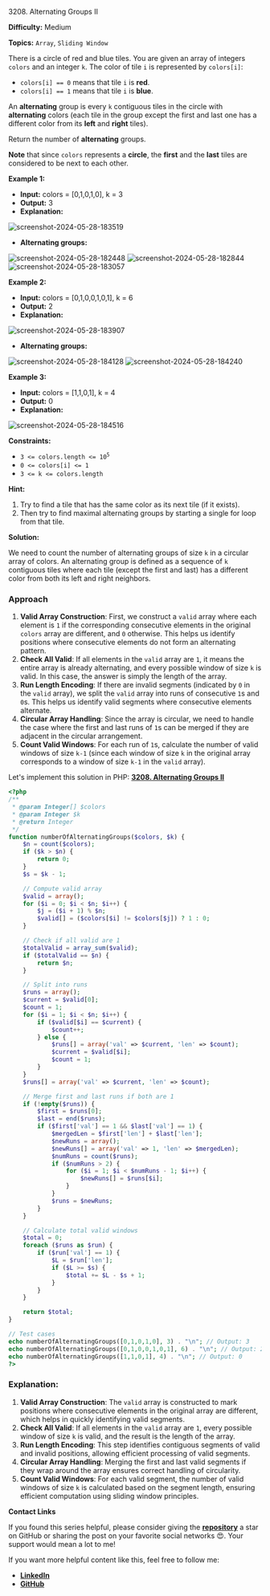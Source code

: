 3208\. Alternating Groups II

**Difficulty:** Medium

**Topics:** `Array`, `Sliding Window`

There is a circle of red and blue tiles. You are given an array of integers `colors` and an integer `k`. The color of tile `i` is represented by `colors[i]`:

- `colors[i] == 0` means that tile `i` is **red**.
- `colors[i] == 1` means that tile `i` is **blue**.

An **alternating** group is every `k` contiguous tiles in the circle with **alternating** colors (each tile in the group except the first and last one has a different color from its **left** and **right** tiles).

Return the number of **alternating** groups.

**Note** that since `colors` represents a **circle**, the **first** and the **last** tiles are considered to be next to each other.

**Example 1:**

- **Input:** colors = [0,1,0,1,0], k = 3
- **Output:** 3
- **Explanation:**

![screenshot-2024-05-28-183519](https://assets.leetcode.com/uploads/2024/06/19/screenshot-2024-05-28-183519.png)
- **Alternating groups:**

![screenshot-2024-05-28-182448](https://assets.leetcode.com/uploads/2024/05/28/screenshot-2024-05-28-182448.png)
![screenshot-2024-05-28-182844](https://assets.leetcode.com/uploads/2024/05/28/screenshot-2024-05-28-182844.png)
![screenshot-2024-05-28-183057](https://assets.leetcode.com/uploads/2024/05/28/screenshot-2024-05-28-183057.png)

**Example 2:**

- **Input:** colors = [0,1,0,0,1,0,1], k = 6
- **Output:** 2
- **Explanation:**

![screenshot-2024-05-28-183907](https://assets.leetcode.com/uploads/2024/06/19/screenshot-2024-05-28-183907.png)
- **Alternating groups:**

![screenshot-2024-05-28-184128](https://assets.leetcode.com/uploads/2024/06/19/screenshot-2024-05-28-184128.png)
![screenshot-2024-05-28-184240](https://assets.leetcode.com/uploads/2024/06/19/screenshot-2024-05-28-184240.png)


**Example 3:**

- **Input:** colors = [1,1,0,1], k = 4
- **Output:** 0
- **Explanation:**

![screenshot-2024-05-28-184516](https://assets.leetcode.com/uploads/2024/06/19/screenshot-2024-05-28-184516.png)



**Constraints:**

- <code>3 <= colors.length <= 10<sup>5</sup></code>
- `0 <= colors[i] <= 1`
- `3 <= k <= colors.length`


**Hint:**
1. Try to find a tile that has the same color as its next tile (if it exists).
2. Then try to find maximal alternating groups by starting a single for loop from that tile.



**Solution:**

We need to count the number of alternating groups of size `k` in a circular array of colors. An alternating group is defined as a sequence of `k` contiguous tiles where each tile (except the first and last) has a different color from both its left and right neighbors.

### Approach
1. **Valid Array Construction**: First, we construct a `valid` array where each element is `1` if the corresponding consecutive elements in the original `colors` array are different, and `0` otherwise. This helps us identify positions where consecutive elements do not form an alternating pattern.
2. **Check All Valid**: If all elements in the `valid` array are `1`, it means the entire array is already alternating, and every possible window of size `k` is valid. In this case, the answer is simply the length of the array.
3. **Run Length Encoding**: If there are invalid segments (indicated by `0` in the `valid` array), we split the `valid` array into runs of consecutive `1`s and `0`s. This helps us identify valid segments where consecutive elements alternate.
4. **Circular Array Handling**: Since the array is circular, we need to handle the case where the first and last runs of `1`s can be merged if they are adjacent in the circular arrangement.
5. **Count Valid Windows**: For each run of `1`s, calculate the number of valid windows of size `k-1` (since each window of size `k` in the original array corresponds to a window of size `k-1` in the `valid` array).

Let's implement this solution in PHP: **[3208. Alternating Groups II](https://github.com/mah-shamim/leet-code-in-php/tree/main/algorithms/003208-alternating-groups-ii/solution.php)**

```php
<?php
/**
 * @param Integer[] $colors
 * @param Integer $k
 * @return Integer
 */
function numberOfAlternatingGroups($colors, $k) {
    $n = count($colors);
    if ($k > $n) {
        return 0;
    }
    $s = $k - 1;

    // Compute valid array
    $valid = array();
    for ($i = 0; $i < $n; $i++) {
        $j = ($i + 1) % $n;
        $valid[] = ($colors[$i] != $colors[$j]) ? 1 : 0;
    }

    // Check if all valid are 1
    $totalValid = array_sum($valid);
    if ($totalValid == $n) {
        return $n;
    }

    // Split into runs
    $runs = array();
    $current = $valid[0];
    $count = 1;
    for ($i = 1; $i < $n; $i++) {
        if ($valid[$i] == $current) {
            $count++;
        } else {
            $runs[] = array('val' => $current, 'len' => $count);
            $current = $valid[$i];
            $count = 1;
        }
    }
    $runs[] = array('val' => $current, 'len' => $count);

    // Merge first and last runs if both are 1
    if (!empty($runs)) {
        $first = $runs[0];
        $last = end($runs);
        if ($first['val'] == 1 && $last['val'] == 1) {
            $mergedLen = $first['len'] + $last['len'];
            $newRuns = array();
            $newRuns[] = array('val' => 1, 'len' => $mergedLen);
            $numRuns = count($runs);
            if ($numRuns > 2) {
                for ($i = 1; $i < $numRuns - 1; $i++) {
                    $newRuns[] = $runs[$i];
                }
            }
            $runs = $newRuns;
        }
    }

    // Calculate total valid windows
    $total = 0;
    foreach ($runs as $run) {
        if ($run['val'] == 1) {
            $L = $run['len'];
            if ($L >= $s) {
                $total += $L - $s + 1;
            }
        }
    }

    return $total;
}

// Test cases
echo numberOfAlternatingGroups([0,1,0,1,0], 3) . "\n"; // Output: 3
echo numberOfAlternatingGroups([0,1,0,0,1,0,1], 6) . "\n"; // Output: 2
echo numberOfAlternatingGroups([1,1,0,1], 4) . "\n"; // Output: 0
?>
```

### Explanation:

1. **Valid Array Construction**: The `valid` array is constructed to mark positions where consecutive elements in the original array are different, which helps in quickly identifying valid segments.
2. **Check All Valid**: If all elements in the `valid` array are `1`, every possible window of size `k` is valid, and the result is the length of the array.
3. **Run Length Encoding**: This step identifies contiguous segments of valid and invalid positions, allowing efficient processing of valid segments.
4. **Circular Array Handling**: Merging the first and last valid segments if they wrap around the array ensures correct handling of circularity.
5. **Count Valid Windows**: For each valid segment, the number of valid windows of size `k` is calculated based on the segment length, ensuring efficient computation using sliding window principles.

**Contact Links**

If you found this series helpful, please consider giving the **[repository](https://github.com/mah-shamim/leet-code-in-php)** a star on GitHub or sharing the post on your favorite social networks 😍. Your support would mean a lot to me!

If you want more helpful content like this, feel free to follow me:

- **[LinkedIn](https://www.linkedin.com/in/arifulhaque/)**
- **[GitHub](https://github.com/mah-shamim)**